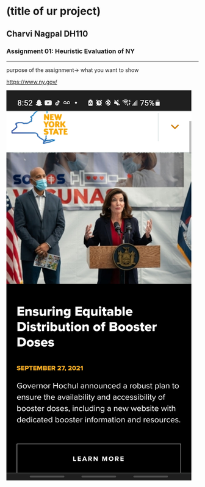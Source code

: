 # (title of ur project)
## Charvi Nagpal DH110
### Assignment 01: Heuristic Evaluation of NY

---

purpose of the assignment-> what you want to show

https://www.ny.gov/

 ![Website of NY gov](Screenshot_20210928-085231_Chrome.jpg)
